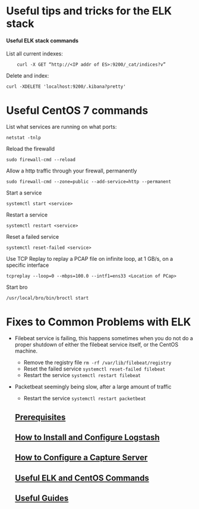 # Useful tips and tricks for the ELK stack

#### Useful ELK stack commands
List all current indexes:
```
	curl -X GET “http://<IP addr of ES>:9200/_cat/indices?v”
```

Delete and index:
```
curl -XDELETE 'localhost:9200/.kibana?pretty'
```

# Useful CentOS 7 commands

List what services are running on what ports:
```
netstat -tnlp
```

Reload the firewalld
```
sudo firewall-cmd --reload
```

Allow a http traffic through your firewall, permanently
```
sudo firewall-cmd --zone=public --add-service=http --permanent
```

Start a service
```
systemctl start <service>
```

Restart a service
```
systemctl restart <service>
```

Reset a failed service
```
systemctl reset-failed <service>
```

Use TCP Replay to replay a PCAP file on infinite loop, at 1 GB/s, on a specific interface
```
tcpreplay --loop=0 --mbps=100.0 --intf1=ens33 <Location of PCap>
```

Start bro
```
/usr/local/bro/bin/broctl start
```

# Fixes to Common Problems with ELK

* Filebeat service is failing, this happens sometimes when you do not do a proper shutdown of either the filebeat service itself, or the CentOS machine.
	* Remove the registry file
	`rm -rf /var/lib/filebeat/registry`
	* Reset the failed service
	`systemctl reset-failed filebeat`
	* Restart the service
	`systemctl restart filebeat`

* Packetbeat seemingly being slow, after a large amount of traffic
	* Restart the service
	`systemctl restart packetbeat`


	## [Prerequisites](prereqs.md)
	## [How to Install and Configure Logstash](install_logstash.md)
	## [How to Configure a Capture Server](captureServer.md)

	## [Useful ELK and CentOS Commands](usefulELK.md)
	## [Useful Guides](guides.md)
